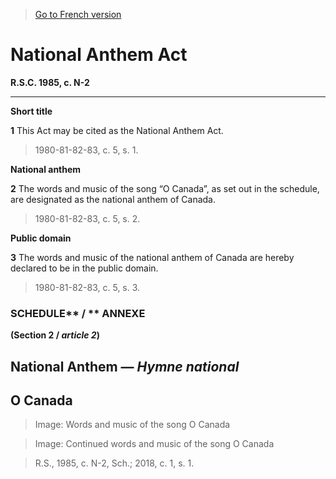 > [Go to French version](/fr/Lois/Lois%20révisées%20du%20Canada/N/N-2.md)

# National Anthem Act

**R.S.C. 1985, c. N-2**


----------



**Short title**

**1** This Act may be cited as the National Anthem Act.
> 1980-81-82-83, c. 5, s. 1.





**National anthem**

**2** The words and music of the song “O Canada”, as set out in the schedule, are designated as the national anthem of Canada.
> 1980-81-82-83, c. 5, s. 2.





**Public domain**

**3** The words and music of the national anthem of Canada are hereby declared to be in the public domain.
> 1980-81-82-83, c. 5, s. 3.





### SCHEDULE** / ** ANNEXE
**(Section 2 / *article 2*)**
## National Anthem — *Hymne national*
## O Canada
> Image: Words and music of the song O Canada

> Image: Continued words and music of the song O Canada

> R.S., 1985, c. N-2, Sch.; 2018, c. 1, s. 1.


